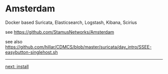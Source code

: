 # Amsterdam

Docker based Suricata, Elasticsearch, Logstash, Kibana, Scirius

see https://github.com/StamusNetworks/Amsterdam

see also https://github.com/hillar/CDMCS/blob/master/suricata/day_intro/SSEE-easybutton-singlehost.sh

----

[next: install](/suricata/day_intro/AptGetInstall.md)
